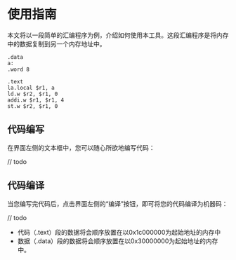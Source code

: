 # 使用指南

本文将以一段简单的汇编程序为例，介绍如何使用本工具。这段汇编程序是将内存中的数据复制到另一个内存地址中。

```assembly
.data
a:
.word 8

.text
la.local $r1, a
ld.w $r2, $r1, 0
addi.w $r1, $r1, 4
st.w $r2, $r1, 0
```

## 代码编写
在界面左侧的文本框中，您可以随心所欲地编写代码：

// todo

## 代码编译

当您编写完代码后，点击界面左侧的“编译”按钮，即可将您的代码编译为机器码：

// todo

- 代码（.text）段的数据将会顺序放置在以0x1c000000为起始地址的内存中
- 数据（.data）段的数据将会顺序放置在以0x30000000为起始地址的内存中。


